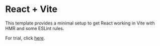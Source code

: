 # React + Vite

This template provides a minimal setup to get React working in Vite with HMR and some ESLint rules.

For trial, click [here](http://localhost:5173/).
